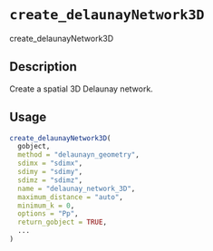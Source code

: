 # `create_delaunayNetwork3D`

create_delaunayNetwork3D


## Description

Create a spatial 3D Delaunay network.


## Usage

```r
create_delaunayNetwork3D(
  gobject,
  method = "delaunayn_geometry",
  sdimx = "sdimx",
  sdimy = "sdimy",
  sdimz = "sdimz",
  name = "delaunay_network_3D",
  maximum_distance = "auto",
  minimum_k = 0,
  options = "Pp",
  return_gobject = TRUE,
  ...
)
```


